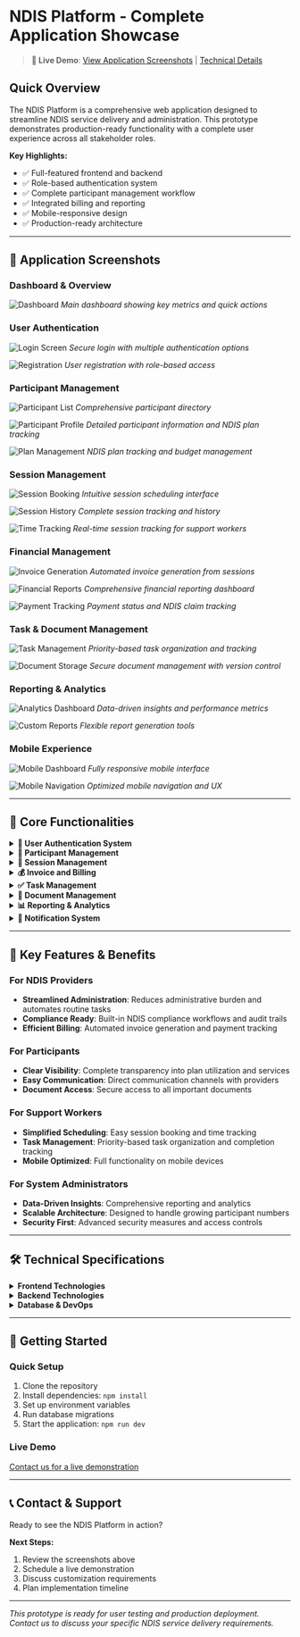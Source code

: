 # NDIS Platform - Complete Application Showcase

> **🚀 Live Demo**: [View Application Screenshots](#application-screenshots) | [Technical Details](#technical-specifications)

## Quick Overview

The NDIS Platform is a comprehensive web application designed to streamline NDIS service delivery and administration. This prototype demonstrates production-ready functionality with a complete user experience across all stakeholder roles.

**Key Highlights:**
- ✅ Full-featured frontend and backend
- ✅ Role-based authentication system
- ✅ Complete participant management workflow
- ✅ Integrated billing and reporting
- ✅ Mobile-responsive design
- ✅ Production-ready architecture

---

## 📱 Application Screenshots

### Dashboard & Overview
![Dashboard](./screenshots/dashboard.png)
*Main dashboard showing key metrics and quick actions*

### User Authentication
![Login Screen](./screenshots/login.png)
*Secure login with multiple authentication options*

![Registration](./screenshots/registration.png)
*User registration with role-based access*

### Participant Management
![Participant List](./screenshots/participant-list.png)
*Comprehensive participant directory*

![Participant Profile](./screenshots/participant-profile.png)
*Detailed participant information and NDIS plan tracking*

![Plan Management](./screenshots/plan-management.png)
*NDIS plan tracking and budget management*

### Session Management
![Session Booking](./screenshots/session-booking.png)
*Intuitive session scheduling interface*

![Session History](./screenshots/session-history.png)
*Complete session tracking and history*

![Time Tracking](./screenshots/time-tracking.png)
*Real-time session tracking for support workers*

### Financial Management
![Invoice Generation](./screenshots/invoice-generation.png)
*Automated invoice generation from sessions*

![Financial Reports](./screenshots/financial-reports.png)
*Comprehensive financial reporting dashboard*

![Payment Tracking](./screenshots/payment-tracking.png)
*Payment status and NDIS claim tracking*

### Task & Document Management
![Task Management](./screenshots/task-management.png)
*Priority-based task organization and tracking*

![Document Storage](./screenshots/document-storage.png)
*Secure document management with version control*

### Reporting & Analytics
![Analytics Dashboard](./screenshots/analytics.png)
*Data-driven insights and performance metrics*

![Custom Reports](./screenshots/custom-reports.png)
*Flexible report generation tools*

### Mobile Experience
![Mobile Dashboard](./screenshots/mobile-dashboard.png)
*Fully responsive mobile interface*

![Mobile Navigation](./screenshots/mobile-navigation.png)
*Optimized mobile navigation and UX*

---

## 🎯 Core Functionalities

<details>
<summary><strong>👤 User Authentication System</strong></summary>

- Login with email/password
- Social login (Google, Microsoft)
- Role-based access (Admin, Provider, Support Worker, Participant)
- Password reset functionality
- Session management with JWT

</details>

<details>
<summary><strong>🏥 Participant Management</strong></summary>

- Participant registration and profile management
- NDIS plan tracking and management
- Plan expiry notifications
- Document storage for participant records
- Comprehensive participant information dashboard

</details>

<details>
<summary><strong>📅 Session Management</strong></summary>

- Schedule and track support sessions
- Session approval workflow
- Service booking management
- Session history and reporting
- Time tracking for support workers

</details>

<details>
<summary><strong>💰 Invoice and Billing</strong></summary>

- Generate invoices from sessions
- Track payment status
- Financial reporting
- NDIS claim integration
- Export financial data

</details>

<details>
<summary><strong>✅ Task Management</strong></summary>

- Create and assign tasks
- Track task completion
- Task notifications and reminders
- Priority-based task organization

</details>

<details>
<summary><strong>📄 Document Management</strong></summary>

- Upload and store participant documents
- Document version control
- Document sharing and permissions
- Document categories and tagging

</details>

<details>
<summary><strong>📊 Reporting & Analytics</strong></summary>

- Dashboard with key performance metrics
- Financial reports
- Service delivery statistics
- Plan utilization tracking
- Custom report generation

</details>

<details>
<summary><strong>🔔 Notification System</strong></summary>

- Real-time notifications
- Email notifications
- Plan expiry alerts
- Session approval notifications
- System notifications

</details>

---

## 🌟 Key Features & Benefits

### For NDIS Providers
- **Streamlined Administration**: Reduces administrative burden and automates routine tasks
- **Compliance Ready**: Built-in NDIS compliance workflows and audit trails
- **Efficient Billing**: Automated invoice generation and payment tracking

### For Participants
- **Clear Visibility**: Complete transparency into plan utilization and services
- **Easy Communication**: Direct communication channels with providers
- **Document Access**: Secure access to all important documents

### For Support Workers
- **Simplified Scheduling**: Easy session booking and time tracking
- **Task Management**: Priority-based task organization and completion tracking
- **Mobile Optimized**: Full functionality on mobile devices

### For System Administrators
- **Data-Driven Insights**: Comprehensive reporting and analytics
- **Scalable Architecture**: Designed to handle growing participant numbers
- **Security First**: Advanced security measures and access controls

---

## 🛠 Technical Specifications

<details>
<summary><strong>Frontend Technologies</strong></summary>

- **Framework**: Vue.js 3.x
- **State Management**: Pinia 2.x
- **Router**: Vue Router 4.x
- **UI Components**: Custom component library
- **CSS Framework**: Tailwind CSS 3.x
- **Build Tool**: Vite 5.x
- **HTTP Client**: Axios 1.x
- **Icons**: Heroicons
- **Design**: Mobile and desktop optimized

</details>

<details>
<summary><strong>Backend Technologies</strong></summary>

- **Runtime**: Node.js 18.x
- **Framework**: Express.js 4.x
- **Authentication**: JWT (jsonwebtoken 9.x)
- **Database ORM**: Sequelize 6.x
- **API Documentation**: Swagger/OpenAPI 3.0
- **Security**: Helmet, CORS, rate limiting
- **Email Service**: Nodemailer 6.x
- **Validation**: Joi 17.x

</details>

<details>
<summary><strong>Database & DevOps</strong></summary>

- **Database**: PostgreSQL 15.x
- **Migrations**: Sequelize migrations
- **Containerization**: Docker ready
- **CI/CD**: GitHub Actions prepared
- **Version Control**: Git
- **Environment**: dotenv configuration

</details>

---

## 🚀 Getting Started

### Quick Setup
1. Clone the repository
2. Install dependencies: `npm install`
3. Set up environment variables
4. Run database migrations
5. Start the application: `npm run dev`

### Live Demo
[Contact us for a live demonstration](#contact)

---

## 📞 Contact & Support

Ready to see the NDIS Platform in action? 

**Next Steps:**
1. Review the screenshots above
2. Schedule a live demonstration
3. Discuss customization requirements
4. Plan implementation timeline

---

*This prototype is ready for user testing and production deployment. Contact us to discuss your specific NDIS service delivery requirements.*
